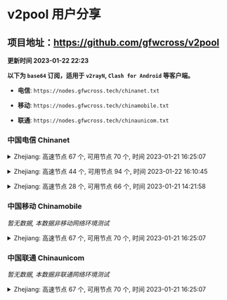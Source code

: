 # v2pool 用户分享
## 项目地址：<https://github.com/gfwcross/v2pool>
**更新时间 2023-01-22 22:23**


**以下为 `base64` 订阅，适用于 `v2rayN`, `Clash for Android` 等客户端。**

- **电信**: `https://nodes.gfwcross.tech/chinanet.txt`

- **移动**: `https://nodes.gfwcross.tech/chinamobile.txt`

- **联通**: `https://nodes.gfwcross.tech/chinaunicom.txt`


### 中国电信 Chinanet
<details><summary>Zhejiang: 高速节点 67 个, 可用节点 70 个, 时间 2023-01-21 16:25:07</summary><p>可用节点订阅：https://transfer.sh/3lednw/running.txt<br>高速节点订阅：https://transfer.sh/kQRLof/good.txt<br>低延迟节点订阅：https://transfer.sh/epUMTj/low_delay.txt</p></details>
<p></p><details><summary>Zhejiang: 高速节点 44 个, 可用节点 94 个, 时间 2023-01-22 16:10:45</summary><p>可用节点订阅：https://transfer.sh/Jfcimi/running.txt<br>高速节点订阅：https://transfer.sh/iNoWjA/good.txt<br>低延迟节点订阅：https://transfer.sh/fqQTs6/low_delay.txt</p></details>
<p></p><details><summary>Zhejiang: 高速节点 28 个, 可用节点 66 个, 时间 2023-01-21 14:21:58</summary><p>可用节点订阅：https://transfer.sh/raCGi7/running.txt<br>高速节点订阅：https://transfer.sh/qPljmd/good.txt<br>低延迟节点订阅：https://transfer.sh/zTjPTP/low_delay.txt</p></details>
<p></p>

### 中国移动 Chinamobile
<i>暂无数据, 本数据非移动网络环境测试</i>
<details><summary>Zhejiang: 高速节点 67 个, 可用节点 70 个, 时间 2023-01-21 16:25:07</summary><p>可用节点订阅：https://transfer.sh/3lednw/running.txt<br>高速节点订阅：https://transfer.sh/kQRLof/good.txt<br>低延迟节点订阅：https://transfer.sh/epUMTj/low_delay.txt</p></details>
<p></p>

### 中国联通 Chinaunicom
<i>暂无数据, 本数据非联通网络环境测试</i>
<details><summary>Zhejiang: 高速节点 67 个, 可用节点 70 个, 时间 2023-01-21 16:25:07</summary><p>可用节点订阅：https://transfer.sh/3lednw/running.txt<br>高速节点订阅：https://transfer.sh/kQRLof/good.txt<br>低延迟节点订阅：https://transfer.sh/epUMTj/low_delay.txt</p></details>
<p></p>